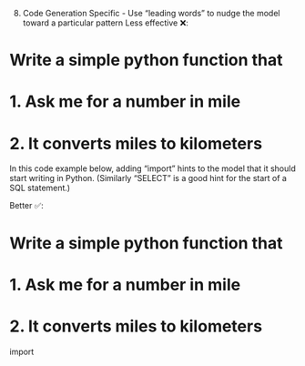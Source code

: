 8. Code Generation Specific - Use “leading words” to nudge the model toward a particular pattern
   Less effective ❌:

# Write a simple python function that

# 1. Ask me for a number in mile

# 2. It converts miles to kilometers

In this code example below, adding “import” hints to the model that it should start writing in Python. (Similarly “SELECT” is a good hint for the start of a SQL statement.)

Better ✅:

# Write a simple python function that

# 1. Ask me for a number in mile

# 2. It converts miles to kilometers

import
